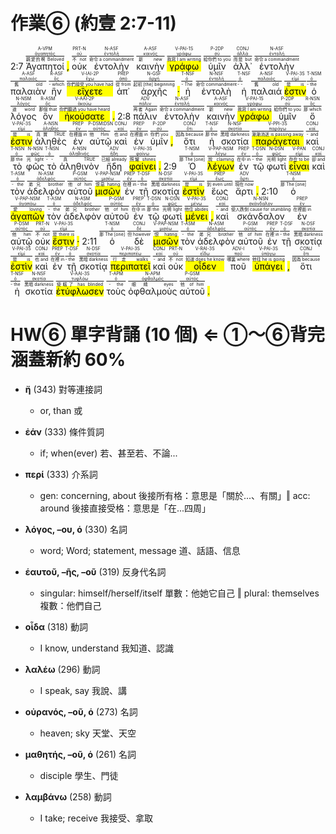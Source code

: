 # 作業⑥ (約壹 2:7-11)

2:7  <RUBY><ruby><ruby>Ἀγαπητοί<rt>親愛的啊 Beloved</rt></ruby><rt><a href='https://bible.fhl.net/new/s.php?N=0&k=00027&m='>ἀγαπητός</a></rt></ruby><rt>A-VPM</rt></RUBY> <mark class='punctuation'>,</mark>   <RUBY><ruby><ruby>οὐκ<rt>不 not</rt></ruby><rt><a href='https://bible.fhl.net/new/s.php?N=0&k=03756&m='>οὐ</a></rt></ruby><rt>PRT-N</rt></RUBY>  <RUBY><ruby><ruby>ἐντολὴν<rt>命令 a commandment</rt></ruby><rt><a href='https://bible.fhl.net/new/s.php?N=0&k=01785&m='>ἐντολή</a></rt></ruby><rt>N-ASF</rt></RUBY>  <RUBY><ruby><ruby>καινὴν<rt>新 new</rt></ruby><rt><a href='https://bible.fhl.net/new/s.php?N=0&k=02537&m='>καινός</a></rt></ruby><rt>A-ASF</rt></RUBY>  <RUBY><ruby><ruby><mark class='verb'>γράφω</mark><rt>我寫 I am writing</rt></ruby><rt><a href='https://bible.fhl.net/new/s.php?N=0&k=01125&m='>γράφω</a></rt></ruby><rt>V-PAI-1S</rt></RUBY>  <RUBY><ruby><ruby>ὑμῖν<rt>給你們 to you</rt></ruby><rt><a href='https://bible.fhl.net/new/s.php?N=0&k=04771&m='>σύ</a></rt></ruby><rt>P-2DP</rt></RUBY>  <RUBY><ruby><ruby>ἀλλ᾽<rt>而是 but</rt></ruby><rt><a href='https://bible.fhl.net/new/s.php?N=0&k=00235&m='>ἀλλά</a></rt></ruby><rt>CONJ</rt></RUBY>  <RUBY><ruby><ruby>ἐντολὴν<rt>命令 a commandment</rt></ruby><rt><a href='https://bible.fhl.net/new/s.php?N=0&k=01785&m='>ἐντολή</a></rt></ruby><rt>N-ASF</rt></RUBY>  <RUBY><ruby><ruby>παλαιὰν<rt>舊 old</rt></ruby><rt><a href='https://bible.fhl.net/new/s.php?N=0&k=03820&m='>παλαιός</a></rt></ruby><rt>A-ASF</rt></RUBY>  <RUBY><ruby><ruby>ἣν<rt>- which</rt></ruby><rt><a href='https://bible.fhl.net/new/s.php?N=0&k=03739&m='>ὅς</a></rt></ruby><rt>R-ASF</rt></RUBY>  <RUBY><ruby><ruby><mark class='verb'>εἴχετε</mark><rt>你們接受 you have had</rt></ruby><rt><a href='https://bible.fhl.net/new/s.php?N=0&k=02192&m='>ἔχω</a></rt></ruby><rt>V-IAI-2P</rt></RUBY>  <RUBY><ruby><ruby>ἀπ᾽<rt>從 from</rt></ruby><rt><a href='https://bible.fhl.net/new/s.php?N=0&k=00575&m='>ἀπό</a></rt></ruby><rt>PREP</rt></RUBY>  <RUBY><ruby><ruby>ἀρχῆς<rt>起初 [the] beginning</rt></ruby><rt><a href='https://bible.fhl.net/new/s.php?N=0&k=00746&m='>ἀρχή</a></rt></ruby><rt>N-GSF</rt></RUBY> <mark class='punctuation'>·</mark>   <RUBY><ruby><ruby>ἡ<rt>- The</rt></ruby><rt><a href='https://bible.fhl.net/new/s.php?N=0&k=03588&m='>ὀ</a></rt></ruby><rt>T-NSF</rt></RUBY>  <RUBY><ruby><ruby>ἐντολὴ<rt>命令 commandment</rt></ruby><rt><a href='https://bible.fhl.net/new/s.php?N=0&k=01785&m='>ἐντολή</a></rt></ruby><rt>N-NSF</rt></RUBY>  <RUBY><ruby><ruby>ἡ<rt>- -</rt></ruby><rt><a href='https://bible.fhl.net/new/s.php?N=0&k=03588&m='>ὀ</a></rt></ruby><rt>T-NSF</rt></RUBY>  <RUBY><ruby><ruby>παλαιά<rt>舊 old</rt></ruby><rt><a href='https://bible.fhl.net/new/s.php?N=0&k=03820&m='>παλαιός</a></rt></ruby><rt>A-NSF</rt></RUBY>  <RUBY><ruby><ruby><mark class='verb'>ἐστιν</mark><rt>是 is</rt></ruby><rt><a href='https://bible.fhl.net/new/s.php?N=0&k=01510&m='>εἰμί</a></rt></ruby><rt>V-PAI-3S</rt></RUBY>  <RUBY><ruby><ruby>ὁ<rt>- the</rt></ruby><rt><a href='https://bible.fhl.net/new/s.php?N=0&k=03588&m='>ὀ</a></rt></ruby><rt>T-NSM</rt></RUBY>  <RUBY><ruby><ruby>λόγος<rt>道 word</rt></ruby><rt><a href='https://bible.fhl.net/new/s.php?N=0&k=03056&m='>λόγος</a></rt></ruby><rt>N-NSM</rt></RUBY>  <RUBY><ruby><ruby>ὃν<rt>那個 that</rt></ruby><rt><a href='https://bible.fhl.net/new/s.php?N=0&k=03739&m='>ὅς</a></rt></ruby><rt>R-ASM</rt></RUBY>  <RUBY><ruby><ruby><mark class='verb'>ἠκούσατε</mark><rt>你們聽過 you have heard</rt></ruby><rt><a href='https://bible.fhl.net/new/s.php?N=0&k=00191&m='>ἀκούω</a></rt></ruby><rt>V-AAI-2P</rt></RUBY> <mark class='punctuation'>.</mark> 2:8  <RUBY><ruby><ruby>πάλιν<rt>再者 Again</rt></ruby><rt><a href='https://bible.fhl.net/new/s.php?N=0&k=03825&m='>πάλιν</a></rt></ruby><rt>ADV</rt></RUBY>  <RUBY><ruby><ruby>ἐντολὴν<rt>命令 a commandment</rt></ruby><rt><a href='https://bible.fhl.net/new/s.php?N=0&k=01785&m='>ἐντολή</a></rt></ruby><rt>N-ASF</rt></RUBY>  <RUBY><ruby><ruby>καινὴν<rt>新 new</rt></ruby><rt><a href='https://bible.fhl.net/new/s.php?N=0&k=02537&m='>καινός</a></rt></ruby><rt>A-ASF</rt></RUBY>  <RUBY><ruby><ruby><mark class='verb'>γράφω</mark><rt>我寫 I am writing</rt></ruby><rt><a href='https://bible.fhl.net/new/s.php?N=0&k=01125&m='>γράφω</a></rt></ruby><rt>V-PAI-1S</rt></RUBY>  <RUBY><ruby><ruby>ὑμῖν<rt>給你們 to you</rt></ruby><rt><a href='https://bible.fhl.net/new/s.php?N=0&k=04771&m='>σύ</a></rt></ruby><rt>P-2DP</rt></RUBY>  <RUBY><ruby><ruby>ὅ<rt>那 which</rt></ruby><rt><a href='https://bible.fhl.net/new/s.php?N=0&k=03739&m='>ὅς</a></rt></ruby><rt>R-NSN</rt></RUBY>  <RUBY><ruby><ruby><mark class='verb'>ἐστιν</mark><rt>是 is</rt></ruby><rt><a href='https://bible.fhl.net/new/s.php?N=0&k=01510&m='>εἰμί</a></rt></ruby><rt>V-PAI-3S</rt></RUBY>  <RUBY><ruby><ruby>ἀληθὲς<rt>真實 TRUE</rt></ruby><rt><a href='https://bible.fhl.net/new/s.php?N=0&k=00227&m='>ἀληθής</a></rt></ruby><rt>A-NSN</rt></RUBY>  <RUBY><ruby><ruby>ἐν<rt>在裡面 in</rt></ruby><rt><a href='https://bible.fhl.net/new/s.php?N=0&k=01722&m='>ἐν</a></rt></ruby><rt>PREP</rt></RUBY>  <RUBY><ruby><ruby>αὐτῷ<rt>他 Him</rt></ruby><rt><a href='https://bible.fhl.net/new/s.php?N=0&k=00846&m='>αὐτός</a></rt></ruby><rt>P-DSM⁞DSN</rt></RUBY>  <RUBY><ruby><ruby>καὶ<rt>也 and</rt></ruby><rt><a href='https://bible.fhl.net/new/s.php?N=0&k=02532&m='>καί</a></rt></ruby><rt>CONJ</rt></RUBY>  <RUBY><ruby><ruby>ἐν<rt>在裡面 in</rt></ruby><rt><a href='https://bible.fhl.net/new/s.php?N=0&k=01722&m='>ἐν</a></rt></ruby><rt>PREP</rt></RUBY>  <RUBY><ruby><ruby>ὑμῖν<rt>你們 you</rt></ruby><rt><a href='https://bible.fhl.net/new/s.php?N=0&k=04771&m='>σύ</a></rt></ruby><rt>P-2DP</rt></RUBY> <mark class='punctuation'>,</mark>   <RUBY><ruby><ruby>ὅτι<rt>因為 because</rt></ruby><rt><a href='https://bible.fhl.net/new/s.php?N=0&k=03754&m='>ὅτι</a></rt></ruby><rt>CONJ</rt></RUBY>  <RUBY><ruby><ruby>ἡ<rt>那 the</rt></ruby><rt><a href='https://bible.fhl.net/new/s.php?N=0&k=03588&m='>ὀ</a></rt></ruby><rt>T-NSF</rt></RUBY>  <RUBY><ruby><ruby>σκοτία<rt>黑暗 darkness</rt></ruby><rt><a href='https://bible.fhl.net/new/s.php?N=0&k=04653&m='>σκοτία</a></rt></ruby><rt>N-NSF</rt></RUBY>  <RUBY><ruby><ruby><mark class='verb'>παράγεται</mark><rt>漸漸消逝 is passing away</rt></ruby><rt><a href='https://bible.fhl.net/new/s.php?N=0&k=03855&m='>παράγω</a></rt></ruby><rt>V-PPI-3S</rt></RUBY>  <RUBY><ruby><ruby>καὶ<rt>- and</rt></ruby><rt><a href='https://bible.fhl.net/new/s.php?N=0&k=02532&m='>καί</a></rt></ruby><rt>CONJ</rt></RUBY>  <RUBY><ruby><ruby>τὸ<rt>那 the</rt></ruby><rt><a href='https://bible.fhl.net/new/s.php?N=0&k=03588&m='>ὀ</a></rt></ruby><rt>T-NSN</rt></RUBY>  <RUBY><ruby><ruby>φῶς<rt>光 light</rt></ruby><rt><a href='https://bible.fhl.net/new/s.php?N=0&k=05457&m='>φῶς</a></rt></ruby><rt>N-NSN</rt></RUBY>  <RUBY><ruby><ruby>τὸ<rt>- -</rt></ruby><rt><a href='https://bible.fhl.net/new/s.php?N=0&k=03588&m='>ὀ</a></rt></ruby><rt>T-NSN</rt></RUBY>  <RUBY><ruby><ruby>ἀληθινὸν<rt>真 TRUE</rt></ruby><rt><a href='https://bible.fhl.net/new/s.php?N=0&k=00228&m='>ἀληθινός</a></rt></ruby><rt>A-NSN</rt></RUBY>  <RUBY><ruby><ruby>ἤδη<rt>已經 already</rt></ruby><rt><a href='https://bible.fhl.net/new/s.php?N=0&k=02235&m='>ἤδη</a></rt></ruby><rt>ADV</rt></RUBY>  <RUBY><ruby><ruby><mark class='verb'>φαίνει</mark><rt>照耀 shines</rt></ruby><rt><a href='https://bible.fhl.net/new/s.php?N=0&k=05316&m='>φαίνω</a></rt></ruby><rt>V-PAI-3S</rt></RUBY> <mark class='punctuation'>.</mark> 2:9  <RUBY><ruby><ruby>Ὁ<rt>那 The [one]</rt></ruby><rt><a href='https://bible.fhl.net/new/s.php?N=0&k=03588&m='>ὀ</a></rt></ruby><rt>T-NSM</rt></RUBY>  <RUBY><ruby><ruby><mark class='ptc'>λέγων</mark><rt>說 claiming</rt></ruby><rt><a href='https://bible.fhl.net/new/s.php?N=0&k=03004&m='>λέγω</a></rt></ruby><rt>V-PAP-NSM</rt></RUBY>  <RUBY><ruby><ruby>ἐν<rt>在中 in</rt></ruby><rt><a href='https://bible.fhl.net/new/s.php?N=0&k=01722&m='>ἐν</a></rt></ruby><rt>PREP</rt></RUBY>  <RUBY><ruby><ruby>τῷ<rt>- the</rt></ruby><rt><a href='https://bible.fhl.net/new/s.php?N=0&k=03588&m='>ὀ</a></rt></ruby><rt>T-DSN</rt></RUBY>  <RUBY><ruby><ruby>φωτὶ<rt>光明 light</rt></ruby><rt><a href='https://bible.fhl.net/new/s.php?N=0&k=05457&m='>φῶς</a></rt></ruby><rt>N-DSN</rt></RUBY>  <RUBY><ruby><ruby><mark class='inf'>εἶναι</mark><rt>存在 to be</rt></ruby><rt><a href='https://bible.fhl.net/new/s.php?N=0&k=01510&m='>εἰμί</a></rt></ruby><rt>V-PAN</rt></RUBY>  <RUBY><ruby><ruby>καὶ<rt>卻 and</rt></ruby><rt><a href='https://bible.fhl.net/new/s.php?N=0&k=02532&m='>καί</a></rt></ruby><rt>CONJ</rt></RUBY>  <RUBY><ruby><ruby>τὸν<rt>- the</rt></ruby><rt><a href='https://bible.fhl.net/new/s.php?N=0&k=03588&m='>ὀ</a></rt></ruby><rt>T-ASM</rt></RUBY>  <RUBY><ruby><ruby>ἀδελφὸν<rt>弟兄 brother</rt></ruby><rt><a href='https://bible.fhl.net/new/s.php?N=0&k=00080&m='>ἀδελφός</a></rt></ruby><rt>N-ASM</rt></RUBY>  <RUBY><ruby><ruby>αὐτοῦ<rt>他 of him</rt></ruby><rt><a href='https://bible.fhl.net/new/s.php?N=0&k=00846&m='>αὐτός</a></rt></ruby><rt>P-GSM</rt></RUBY>  <RUBY><ruby><ruby><mark class='ptc'>μισῶν</mark><rt>恨惡 hating</rt></ruby><rt><a href='https://bible.fhl.net/new/s.php?N=0&k=03404&m='>μισέω</a></rt></ruby><rt>V-PAP-NSM</rt></RUBY>  <RUBY><ruby><ruby>ἐν<rt>在裡 in</rt></ruby><rt><a href='https://bible.fhl.net/new/s.php?N=0&k=01722&m='>ἐν</a></rt></ruby><rt>PREP</rt></RUBY>  <RUBY><ruby><ruby>τῇ<rt>- the</rt></ruby><rt><a href='https://bible.fhl.net/new/s.php?N=0&k=03588&m='>ὀ</a></rt></ruby><rt>T-DSF</rt></RUBY>  <RUBY><ruby><ruby>σκοτίᾳ<rt>黑暗 darkness</rt></ruby><rt><a href='https://bible.fhl.net/new/s.php?N=0&k=04653&m='>σκοτία</a></rt></ruby><rt>N-DSF</rt></RUBY>  <RUBY><ruby><ruby><mark class='verb'>ἐστὶν</mark><rt>是 is</rt></ruby><rt><a href='https://bible.fhl.net/new/s.php?N=0&k=01510&m='>εἰμί</a></rt></ruby><rt>V-PAI-3S</rt></RUBY>  <RUBY><ruby><ruby>ἕως<rt>到 even until</rt></ruby><rt><a href='https://bible.fhl.net/new/s.php?N=0&k=02193&m='>ἕως</a></rt></ruby><rt>PREP</rt></RUBY>  <RUBY><ruby><ruby>ἄρτι<rt>現在 now</rt></ruby><rt><a href='https://bible.fhl.net/new/s.php?N=0&k=00737&m='>ἄρτι</a></rt></ruby><rt>ADV</rt></RUBY> <mark class='punctuation'>.</mark> 2:10  <RUBY><ruby><ruby>ὁ<rt>那 The [one]</rt></ruby><rt><a href='https://bible.fhl.net/new/s.php?N=0&k=03588&m='>ὀ</a></rt></ruby><rt>T-NSM</rt></RUBY>  <RUBY><ruby><ruby><mark class='ptc'>ἀγαπῶν</mark><rt>愛 loving</rt></ruby><rt><a href='https://bible.fhl.net/new/s.php?N=0&k=00025&m='>ἀγαπάω</a></rt></ruby><rt>V-PAP-NSM</rt></RUBY>  <RUBY><ruby><ruby>τὸν<rt>- the</rt></ruby><rt><a href='https://bible.fhl.net/new/s.php?N=0&k=03588&m='>ὀ</a></rt></ruby><rt>T-ASM</rt></RUBY>  <RUBY><ruby><ruby>ἀδελφὸν<rt>弟兄 brother</rt></ruby><rt><a href='https://bible.fhl.net/new/s.php?N=0&k=00080&m='>ἀδελφός</a></rt></ruby><rt>N-ASM</rt></RUBY>  <RUBY><ruby><ruby>αὐτοῦ<rt>他 of him</rt></ruby><rt><a href='https://bible.fhl.net/new/s.php?N=0&k=00846&m='>αὐτός</a></rt></ruby><rt>P-GSM</rt></RUBY>  <RUBY><ruby><ruby>ἐν<rt>在中 in</rt></ruby><rt><a href='https://bible.fhl.net/new/s.php?N=0&k=01722&m='>ἐν</a></rt></ruby><rt>PREP</rt></RUBY>  <RUBY><ruby><ruby>τῷ<rt>那 the</rt></ruby><rt><a href='https://bible.fhl.net/new/s.php?N=0&k=03588&m='>ὀ</a></rt></ruby><rt>T-DSN</rt></RUBY>  <RUBY><ruby><ruby>φωτὶ<rt>光明 light</rt></ruby><rt><a href='https://bible.fhl.net/new/s.php?N=0&k=05457&m='>φῶς</a></rt></ruby><rt>N-DSN</rt></RUBY>  <RUBY><ruby><ruby><mark class='verb'>μένει</mark><rt>他住 abides</rt></ruby><rt><a href='https://bible.fhl.net/new/s.php?N=0&k=03306&m='>μένω</a></rt></ruby><rt>V-PAI-3S</rt></RUBY> <mark class='punctuation'>,</mark>   <RUBY><ruby><ruby>καὶ<rt>- and</rt></ruby><rt><a href='https://bible.fhl.net/new/s.php?N=0&k=02532&m='>καί</a></rt></ruby><rt>CONJ</rt></RUBY>  <RUBY><ruby><ruby>σκάνδαλον<rt>使人跌倒 cause for stumbling</rt></ruby><rt><a href='https://bible.fhl.net/new/s.php?N=0&k=04625&m='>σκάνδαλον</a></rt></ruby><rt>N-NSN</rt></RUBY>  <RUBY><ruby><ruby>ἐν<rt>在裡面 in</rt></ruby><rt><a href='https://bible.fhl.net/new/s.php?N=0&k=01722&m='>ἐν</a></rt></ruby><rt>PREP</rt></RUBY>  <RUBY><ruby><ruby>αὐτῷ<rt>他 him</rt></ruby><rt><a href='https://bible.fhl.net/new/s.php?N=0&k=00846&m='>αὐτός</a></rt></ruby><rt>P-DSM</rt></RUBY>  <RUBY><ruby><ruby>οὐκ<rt>不 not</rt></ruby><rt><a href='https://bible.fhl.net/new/s.php?N=0&k=03756&m='>οὐ</a></rt></ruby><rt>PRT-N</rt></RUBY>  <RUBY><ruby><ruby><mark class='verb'>ἔστιν</mark><rt>是 there is</rt></ruby><rt><a href='https://bible.fhl.net/new/s.php?N=0&k=01510&m='>εἰμί</a></rt></ruby><rt>V-PAI-3S</rt></RUBY> <mark class='punctuation'>·</mark> 2:11  <RUBY><ruby><ruby>ὁ<rt>那 The [one]</rt></ruby><rt><a href='https://bible.fhl.net/new/s.php?N=0&k=03588&m='>ὀ</a></rt></ruby><rt>T-NSM</rt></RUBY>  <RUBY><ruby><ruby>δὲ<rt>但 however</rt></ruby><rt><a href='https://bible.fhl.net/new/s.php?N=0&k=01161&m='>δέ</a></rt></ruby><rt>CONJ</rt></RUBY>  <RUBY><ruby><ruby><mark class='ptc'>μισῶν</mark><rt>恨 hating</rt></ruby><rt><a href='https://bible.fhl.net/new/s.php?N=0&k=03404&m='>μισέω</a></rt></ruby><rt>V-PAP-NSM</rt></RUBY>  <RUBY><ruby><ruby>τὸν<rt>- the</rt></ruby><rt><a href='https://bible.fhl.net/new/s.php?N=0&k=03588&m='>ὀ</a></rt></ruby><rt>T-ASM</rt></RUBY>  <RUBY><ruby><ruby>ἀδελφὸν<rt>弟兄 brother</rt></ruby><rt><a href='https://bible.fhl.net/new/s.php?N=0&k=00080&m='>ἀδελφός</a></rt></ruby><rt>N-ASM</rt></RUBY>  <RUBY><ruby><ruby>αὐτοῦ<rt>他 of him</rt></ruby><rt><a href='https://bible.fhl.net/new/s.php?N=0&k=00846&m='>αὐτός</a></rt></ruby><rt>P-GSM</rt></RUBY>  <RUBY><ruby><ruby>ἐν<rt>在裡 in</rt></ruby><rt><a href='https://bible.fhl.net/new/s.php?N=0&k=01722&m='>ἐν</a></rt></ruby><rt>PREP</rt></RUBY>  <RUBY><ruby><ruby>τῇ<rt>- the</rt></ruby><rt><a href='https://bible.fhl.net/new/s.php?N=0&k=03588&m='>ὀ</a></rt></ruby><rt>T-DSF</rt></RUBY>  <RUBY><ruby><ruby>σκοτίᾳ<rt>黑暗 darkness</rt></ruby><rt><a href='https://bible.fhl.net/new/s.php?N=0&k=04653&m='>σκοτία</a></rt></ruby><rt>N-DSF</rt></RUBY>  <RUBY><ruby><ruby><mark class='verb'>ἐστὶν</mark><rt>是 is</rt></ruby><rt><a href='https://bible.fhl.net/new/s.php?N=0&k=01510&m='>εἰμί</a></rt></ruby><rt>V-PAI-3S</rt></RUBY>  <RUBY><ruby><ruby>καὶ<rt>也 and</rt></ruby><rt><a href='https://bible.fhl.net/new/s.php?N=0&k=02532&m='>καί</a></rt></ruby><rt>CONJ</rt></RUBY>  <RUBY><ruby><ruby>ἐν<rt>在裡 in</rt></ruby><rt><a href='https://bible.fhl.net/new/s.php?N=0&k=01722&m='>ἐν</a></rt></ruby><rt>PREP</rt></RUBY>  <RUBY><ruby><ruby>τῇ<rt>- the</rt></ruby><rt><a href='https://bible.fhl.net/new/s.php?N=0&k=03588&m='>ὀ</a></rt></ruby><rt>T-DSF</rt></RUBY>  <RUBY><ruby><ruby>σκοτίᾳ<rt>黑暗 darkness</rt></ruby><rt><a href='https://bible.fhl.net/new/s.php?N=0&k=04653&m='>σκοτία</a></rt></ruby><rt>N-DSF</rt></RUBY>  <RUBY><ruby><ruby><mark class='verb'>περιπατεῖ</mark><rt>行走 walks</rt></ruby><rt><a href='https://bible.fhl.net/new/s.php?N=0&k=04043&m='>περιπατέω</a></rt></ruby><rt>V-PAI-3S</rt></RUBY>  <RUBY><ruby><ruby>καὶ<rt>- and</rt></ruby><rt><a href='https://bible.fhl.net/new/s.php?N=0&k=02532&m='>καί</a></rt></ruby><rt>CONJ</rt></RUBY>  <RUBY><ruby><ruby>οὐκ<rt>不 not</rt></ruby><rt><a href='https://bible.fhl.net/new/s.php?N=0&k=03756&m='>οὐ</a></rt></ruby><rt>PRT-N</rt></RUBY>  <RUBY><ruby><ruby><mark class='verb'>οἶδεν</mark><rt>知道 does he know</rt></ruby><rt><a href='https://bible.fhl.net/new/s.php?N=0&k=01492&m='>εἴδω</a></rt></ruby><rt>V-RAI-3S</rt></RUBY>  <RUBY><ruby><ruby>ποῦ<rt>哪裏 where</rt></ruby><rt><a href='https://bible.fhl.net/new/s.php?N=0&k=04226&m='>ποῦ</a></rt></ruby><rt>ADV-I</rt></RUBY>  <RUBY><ruby><ruby><mark class='verb'>ὑπάγει</mark><rt>他往 he is going</rt></ruby><rt><a href='https://bible.fhl.net/new/s.php?N=0&k=05217&m='>ὑπάγω</a></rt></ruby><rt>V-PAI-3S</rt></RUBY> <mark class='punctuation'>,</mark>   <RUBY><ruby><ruby>ὅτι<rt>因為 because</rt></ruby><rt><a href='https://bible.fhl.net/new/s.php?N=0&k=03754&m='>ὅτι</a></rt></ruby><rt>CONJ</rt></RUBY>  <RUBY><ruby><ruby>ἡ<rt>- the</rt></ruby><rt><a href='https://bible.fhl.net/new/s.php?N=0&k=03588&m='>ὀ</a></rt></ruby><rt>T-NSF</rt></RUBY>  <RUBY><ruby><ruby>σκοτία<rt>黑暗 darkness</rt></ruby><rt><a href='https://bible.fhl.net/new/s.php?N=0&k=04653&m='>σκοτία</a></rt></ruby><rt>N-NSF</rt></RUBY>  <RUBY><ruby><ruby><mark class='verb'>ἐτύφλωσεν</mark><rt>使瞎了 has blinded</rt></ruby><rt><a href='https://bible.fhl.net/new/s.php?N=0&k=05186&m='>τυφλόω</a></rt></ruby><rt>V-AAI-3S</rt></RUBY>  <RUBY><ruby><ruby>τοὺς<rt>- the</rt></ruby><rt><a href='https://bible.fhl.net/new/s.php?N=0&k=03588&m='>ὀ</a></rt></ruby><rt>T-APM</rt></RUBY>  <RUBY><ruby><ruby>ὀφθαλμοὺς<rt>眼睛 eyes</rt></ruby><rt><a href='https://bible.fhl.net/new/s.php?N=0&k=03788&m='>ὀφθαλμός</a></rt></ruby><rt>N-APM</rt></RUBY>  <RUBY><ruby><ruby>αὐτοῦ<rt>他 of him</rt></ruby><rt><a href='https://bible.fhl.net/new/s.php?N=0&k=00846&m='>αὐτός</a></rt></ruby><rt>P-GSM</rt></RUBY> <mark class='punctuation'>.</mark><mark class='paragraph'></mark> 


# HW⑥ 單字背誦 (10 個) ⇐ ①～⑥背完涵蓋新約 60%

- **ἤ** (343) 對等連接詞
	- or, than 或

- **ἐάν** (333) 條件質詞
	- if; when(ever) 若、甚至若、不論...

- **περί** (333) 介系詞
	- gen: concerning, about 後接所有格：意思是「關於...、有關」‖ acc: around 後接直接受格：意思是「在...四周」

- **λόγος, –ου, ὁ** (330) 名詞
	- word; Word; statement, message 道、話語、信息

- **ἑαυτοῦ, –ῆς, –οῦ** (319) 反身代名詞
	- singular: himself/herself/itself 單數：他她它自己 ‖ plural: themselves 複數：他們自己

- **οἶδα** (318) 動詞
	- I know, understand 我知道、認識

- **λαλέω** (296) 動詞 
	- I speak, say 我說、講

- **οὐρανός, –οῦ, ὁ** (273) 名詞
	- heaven; sky 天堂、天空

- **μαθητής, –οῦ, ὁ** (261) 名詞
	- disciple 學生、門徒

- **λαμβάνω** (258) 動詞
	- I take; receive 我接受、拿取